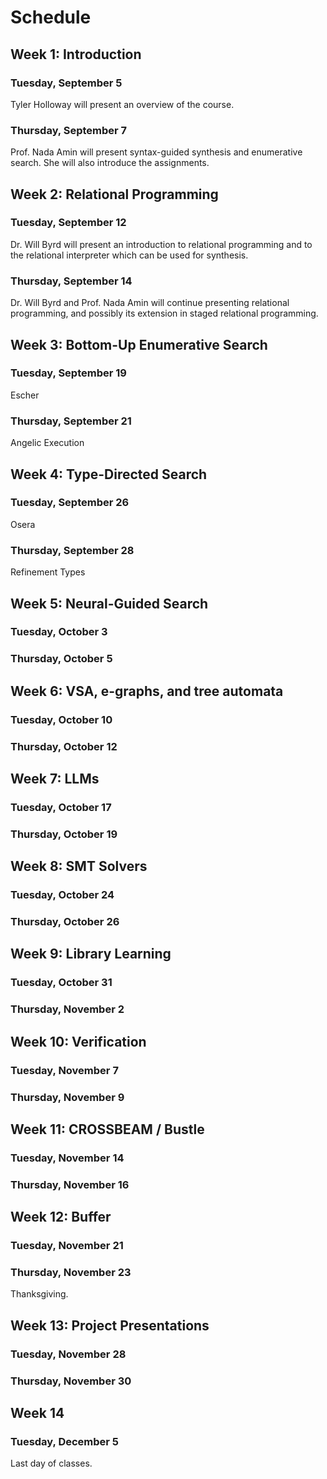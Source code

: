 # Schedule

## Week 1: Introduction

### Tuesday, September 5

Tyler Holloway will present an overview of the course.

### Thursday, September 7

Prof. Nada Amin will present syntax-guided synthesis and enumerative search.
She will also introduce the assignments.

## Week 2: Relational Programming

### Tuesday, September 12

Dr. Will Byrd will present an introduction to relational programming and to the relational interpreter which can be used for synthesis.

### Thursday, September 14

Dr. Will Byrd and Prof. Nada Amin will continue presenting relational programming, and possibly its extension in staged relational programming.

## Week 3: Bottom-Up Enumerative Search

### Tuesday, September 19

Escher

### Thursday, September 21

Angelic Execution

## Week 4: Type-Directed Search

### Tuesday, September 26

Osera

### Thursday, September 28

Refinement Types

## Week 5: Neural-Guided Search

### Tuesday, October 3

### Thursday, October 5

## Week 6: VSA, e-graphs, and tree automata

### Tuesday, October 10

### Thursday, October 12

## Week 7: LLMs

### Tuesday, October 17

### Thursday, October 19

## Week 8: SMT Solvers

### Tuesday, October 24

### Thursday, October 26

## Week 9: Library Learning

### Tuesday, October 31

### Thursday, November 2

## Week 10: Verification

### Tuesday, November 7

### Thursday, November 9

## Week 11: CROSSBEAM / Bustle

### Tuesday, November 14

### Thursday, November 16

## Week 12: Buffer

### Tuesday, November 21

### Thursday, November 23

Thanksgiving.

## Week 13: Project Presentations

### Tuesday, November 28

### Thursday, November 30

## Week 14

### Tuesday, December 5

Last day of classes.
